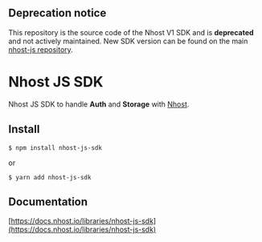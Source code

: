 ## Deprecation notice

This repository is the source code of the Nhost V1 SDK and is **deprecated** and not actively maintained. New SDK version can be found on the main [nhost-js repository](https://github.com/nhost/nhost-js).

# Nhost JS SDK

Nhost JS SDK to handle **Auth** and **Storage** with [Nhost](https://nhost.io).

## Install

`$ npm install nhost-js-sdk`

or

`$ yarn add nhost-js-sdk`

## Documentation

[https://docs.nhost.io/libraries/nhost-js-sdk](https://docs.nhost.io/libraries/nhost-js-sdk)
